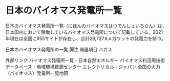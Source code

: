 # 日本のバイオマス発電所一覧

日本のバイオマス発電所一覧（にほんのバイオマスはつでんしょいちらん）は、日本国内において稼働しているバイオマス発電所について記載している。2021年現在は全国に955サイトが存在し、合計29,727.6メガワットの発電力を持つ。

日本のバイオマス発電所の一覧
脚注
関連項目
バガス

外部リンク
バイオマス発電所一覧 - 日本自然エネルギー
バイオマス利活用技術データベース - 地域環境資源センター
エレクトリカル・ジャパン 全国の火力（バイオマス）発電所一覧地図
